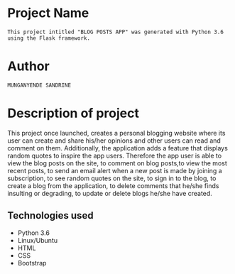 # Project Name
`
This project intitled "BLOG POSTS APP" was generated with Python 3.6 using the Flask framework.
`
# Author

`
MUNGANYENDE SANDRINE
`
# Description of project

This project once launched, creates a personal blogging website where its user can create and share his/her opinions and other users can read and comment on them. Additionally, the application adds a feature that displays random quotes to inspire the app users. 
Therefore the app user is able to view the blog posts on the site, to comment on blog posts,to view the most recent posts, to send an email alert when a new post is made by joining a subscription, to see random quotes on the site, to sign in to the blog, to create a blog from the application, to delete comments that he/she finds insulting or degrading, to update or delete blogs he/she have created.

## Technologies used

* Python 3.6
* Linux/Ubuntu
* HTML
* CSS
* Bootstrap


